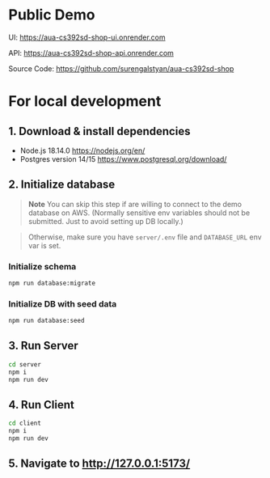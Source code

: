 
# Public Demo 

UI: https://aua-cs392sd-shop-ui.onrender.com

API: https://aua-cs392sd-shop-api.onrender.com

Source Code: https://github.com/surengalstyan/aua-cs392sd-shop


# For local development

## 1. Download & install dependencies

- Node.js 18.14.0 https://nodejs.org/en/
- Postgres version 14/15 https://www.postgresql.org/download/

## 2. Initialize database

> **Note**
> You can skip this step if are willing to connect to the demo database on AWS. (Normally sensitive env variables should not be submitted. Just to avoid setting up DB locally.)

> Otherwise, make sure you have `server/.env` file and `DATABASE_URL` env var is set.

### Initialize schema

```sh
npm run database:migrate
```

### Initialize DB with seed data

```sh
npm run database:seed
```

## 3. Run Server

```sh
cd server
npm i
npm run dev
```

## 4. Run Client

```sh
cd client
npm i
npm run dev
```

## 5. Navigate to http://127.0.0.1:5173/
